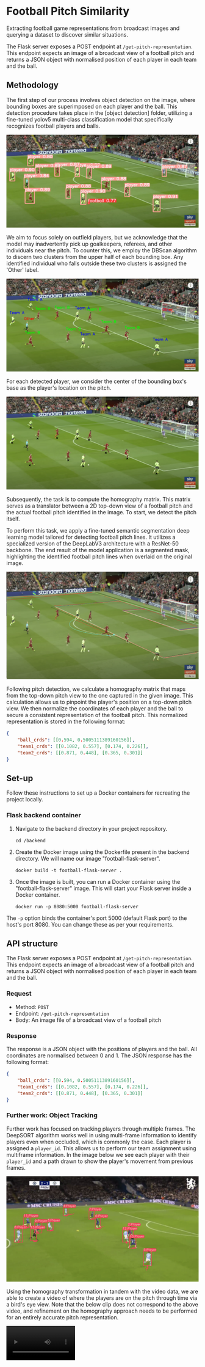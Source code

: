 # Football Pitch Similarity
Extracting football game representations from broadcast images and querying a dataset to discover similar situations.

The Flask server exposes a POST endpoint at `/get-pitch-representation`. This endpoint expects an image of a broadcast view of a football pitch and returns a JSON object with normalised position of each player in each team and the ball.

## Methodology
The first step of our process involves object detection on the image, where bounding boxes are superimposed on each player and the ball. This detection procedure takes place in the [object detection] folder, utilizing a fine-tuned yolov5 multi-class classification model that specifically recognizes football players and balls.

![Pitch with bounding boxes around players and football](images/labeled.jpg)

We aim to focus solely on outfield players, but we acknowledge that the model may inadvertently pick up goalkeepers, referees, and other individuals near the pitch. To counter this, we employ the DBScan algorithm to discern two clusters from the upper half of each bounding box. Any identified individual who falls outside these two clusters is assigned the 'Other' label.

![Players have teams assigned](images/marked.png)

For each detected player, we consider the center of the bounding box's base as the player's location on the pitch.

![Marker on each player](images/bottom_center.png)

Subsequently, the task is to compute the homography matrix. This matrix serves as a translator between a 2D top-down view of a football pitch and the actual football pitch identified in the image. To start, we detect the pitch itself. 

To perform this task, we apply a fine-tuned semantic segmentation deep learning model tailored for detecting football pitch lines. It utilizes a specialized version of the DeepLabV3 architecture with a ResNet-50 backbone. The end result of the model application is a segmented mask, highlighting the identified football pitch lines when overlaid on the original image.

![Lines on the pitch are identified](images/detect_pitch_outline.png)

Following pitch detection, we calculate a homography matrix that maps from the top-down pitch view to the one captured in the given image. This calculation allows us to pinpoint the player's position on a top-down pitch view. We then normalize the coordinates of each player and the ball to secure a consistent representation of the football pitch. This normalized representation is stored in the following format:

```json
{
    "ball_crds": [[0.594, 0.5005111389160156]], 
    "team1_crds": [[0.1082, 0.557], [0.174, 0.226]], 
    "team2_crds": [[0.871, 0.448], [0.365, 0.301]]
}
```

## Set-up
Follow these instructions to set up a Docker containers for recreating the project locally.
### Flask backend container

1. Navigate to the backend directory in your project repository.
    ```
    cd /backend
    ```

2. Create the Docker image using the Dockerfile present in the backend directory. We will name our image "football-flask-server".
    ```
    docker build -t football-flask-server .
    ```

3. Once the image is built, you can run a Docker container using the "football-flask-server" image. This will start your Flask server inside a Docker container.
    ```
    docker run -p 8080:5000 football-flask-server
    ```

The `-p` option binds the container's port 5000 (default Flask port) to the host's port 8080. You can change these as per your requirements.

## API structure

The Flask server exposes a POST endpoint at `/get-pitch-representation`. This endpoint expects an image of a broadcast view of a football pitch and returns a JSON object with normalised position of each player in each team and the ball.

### Request
- Method: `POST`
- Endpoint: `/get-pitch-representation`
- Body: An image file of a broadcast view of a football pitch

### Response

The response is a JSON object with the positions of players and the ball. All coordinates are normalised between 0 and 1. The JSON response has the following format:

```json
{
    "ball_crds": [[0.594, 0.5005111389160156]], 
    "team1_crds": [[0.1082, 0.557], [0.174, 0.226]], 
    "team2_crds": [[0.871, 0.448], [0.365, 0.301]]
}
```

### Further work: Object Tracking

Further work has focused on tracking players through multiple frames. The DeepSORT algorithm works well in using multi-frame information to identify players even when occluded, which is commonly the case. Each player is assigned a `player_id`. This allows us to perform our team assignment using multiframe information. In the image below we see each player with their `player_id` and a path drawn to show the player's movement from previous frames.

![Object Tracking](./images/object_tracking.png)

Using the homography transformation in tandem with the video data, we are able to create a video of where the players are on the pitch through time via a bird's eye view. Note that the below clip does not correspond to the above video, and refinement on the homography approach needs to be performed for an entirely accurate pitch representation.

<!-- [![Video Preview](./images/preview_frame.png)](./images/video.mp4) -->

<video src='./images/video.mp4' width=180/>


## References
- The homography Neural Network has been trained  and provided by [SoccerNet](https://www.soccer-net.org/).